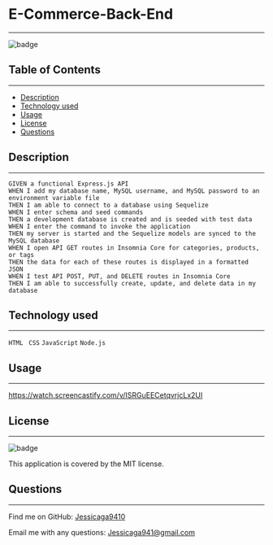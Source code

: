 # E-Commerce-Back-End 
----

![badge](https://img.shields.io/badge/license-MIT-ff69b4)

## Table of Contents
------
- [Description](#description)
- [Technology used](#technology-used)
- [Usage](#usage)
- [License](#license)
- [Questions](#questions)

## Description
------
```
GIVEN a functional Express.js API
WHEN I add my database name, MySQL username, and MySQL password to an environment variable file
THEN I am able to connect to a database using Sequelize
WHEN I enter schema and seed commands
THEN a development database is created and is seeded with test data
WHEN I enter the command to invoke the application
THEN my server is started and the Sequelize models are synced to the MySQL database
WHEN I open API GET routes in Insomnia Core for categories, products, or tags
THEN the data for each of these routes is displayed in a formatted JSON
WHEN I test API POST, PUT, and DELETE routes in Insomnia Core
THEN I am able to successfully create, update, and delete data in my database
```
## Technology used
-------
``HTML ``
``CSS`` 
``JavaScript``
``Node.js``

## Usage
-------
https://watch.screencastify.com/v/ISRGuEECetqvrjcLx2UI


## License
------------
![badge](https://img.shields.io/badge/license-MIT-ff69b4)

This application is covered by the MIT license. 

## Questions
------
Find me on GitHub: [Jessicaga9410](https://github.com/Jessicaga9410)

Email me with any questions: Jessicaga941@gmail.com
